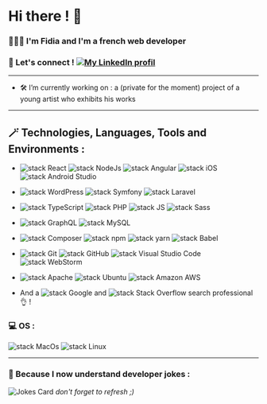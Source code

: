 # Hi there ! 👋

### 👩🏼‍💻 I'm Fidia and I'm a french web developer
### 🤝 Let's connect !  [![My LinkedIn profil](https://img.shields.io/badge/LinkedIn-0A66C2.svg?style=plastic&logo=LinkedIn)](https://www.linkedin.com/in/fidiaelbouanani/)

*****************

- 🛠️ I’m currently working on : a (private for the moment) project of a young artist who exhibits his works

*****************

## 🪄 Technologies, Languages, Tools and Environments :

- ![stack React](https://img.shields.io/badge/React-61DAFB.svg?style=plastic&logo=React&logoColor=black) ![stack NodeJs](https://img.shields.io/badge/NodeJs-339933.svg?style=plastic&logo=Node.js&logoColor=white) ![stack Angular](https://img.shields.io/badge/Angular-DD0031.svg?style=plastic&logo=Angular&logoColor=white) ![stack iOS](https://img.shields.io/badge/iOS-000000.svg?style=plastic&logo=iOS&logoColor=white) ![stack Android Studio](https://img.shields.io/badge/Android%20Studio-3DDC84.svg?style=plastic&logo=Android%20Studio&logoColor=white)

- ![stack WordPress](https://img.shields.io/badge/WordPress-21759B.svg?style=plastic&logo=WordPress) ![stack Symfony](https://img.shields.io/badge/Symfony-000000.svg?style=plastic&logo=Symfony) ![stack Laravel](https://img.shields.io/badge/Laravel-FF2D20.svg?style=plastic&logo=Laravel&logoColor=white)

- ![stack TypeScript](https://img.shields.io/badge/TypeScript-3178C6.svg?style=plastic&logo=TypeScript&logoColor=white) ![stack PHP](https://img.shields.io/badge/PHP-777BB4.svg?style=plastic&logo=PHP&logoColor=white) ![stack JS](https://img.shields.io/badge/JavaScript-F7DF1E.svg?style=plastic&logo=JavaScript&logoColor=black) ![stack Sass](https://img.shields.io/badge/Sass-CC6699.svg?style=plastic&logo=Sass&logoColor=white)

- ![stack GraphQL](https://img.shields.io/badge/GraphQL-E10098.svg?style=plastic&logo=GraphQL&logoColor=white) ![stack MySQL](https://img.shields.io/badge/MySQL-4479A1.svg?style=plastic&logo=MySQL&logoColor=white)

- ![stack Composer](https://img.shields.io/badge/Composer-885630.svg?style=plastic&logo=Composer&logoColor=white) ![stack npm](https://img.shields.io/badge/npm-CB3837.svg?style=plastic&logo=npm) ![stack yarn](https://img.shields.io/badge/yarn-2C8EBB.svg?style=plastic&logo=yarn&logoColor=white) ![stack Babel](https://img.shields.io/badge/Babel-F9DC3E.svg?style=plastic&logo=Babel&logoColor=black) 

- ![stack Git](https://img.shields.io/badge/Git-F05032.svg?style=plastic&logo=Git&logoColor=white) ![stack GitHub](https://img.shields.io/badge/GitHub-181717.svg?style=plastic&logo=GitHub) ![stack Visual Studio Code](https://img.shields.io/badge/Visual%20Studio%20Code-007ACC.svg?style=plastic&logo=Visual-Studio-Code) ![stack WebStorm](https://img.shields.io/badge/WebStorm-000000.svg?style=plastic&logo=WebStorm)

- ![stack Apache](https://img.shields.io/badge/Apache-D22128.svg?style=plastic&logo=Apache) ![stack Ubuntu](https://img.shields.io/badge/Ubuntu-E95420.svg?style=plastic&logo=Ubuntu&logoColor=white) ![stack Amazon AWS](https://img.shields.io/badge/Amazon%20AWS-232F3E.svg?style=plastic&logo=Amazon-AWS)

- And a ![stack Google](https://img.shields.io/badge/Google-4285F4.svg?style=plastic&logo=Google&logoColor=white) and ![stack Stack Overflow](https://img.shields.io/badge/Stack%20Overflow-F58025.svg?style=plastic&logo=Stack-Overflow&logoColor=white) search professional 👌 !

### 💻 OS :  
![stack MacOs](https://img.shields.io/badge/MacOs-000000.svg?style=plastic&logo=MacOs) ![stack Linux](https://img.shields.io/badge/Linux-FCC624.svg?style=plastic&logo=Linux&logoColor=black)

*****************

### 🥁 Because I now understand developer jokes :  
![Jokes Card](https://readme-jokes.vercel.app/api)
*don't forget to refresh ;)*


<!--

## 📈 Stats :
![GitHub Stats](https://github-readme-stats.vercel.app/api?username=Fidia-e&show_icons=true)

- 🌱 I’m also learning : <img src='https://fr.vuejs.org/images/logo.png' alt='VueJs' height='20'> _**V**ue.js_




In process... ⚙️🔧🔨
- 🔭 I’m currently working on ...
- 🌱 I’m currently learning ...
- 👯 I’m looking to collaborate on ...
- 🤔 I’m looking for help with ...
- 💬 Ask me about ...
- 📫 How to reach me: ![stack Gmail](https://img.shields.io/badge/Email%20me-000000.svg?style=plastic&logo=Gmail&logoColor=white)
- 😄 Pronouns: ...
- ⚡ Fun fact: ...
-->
